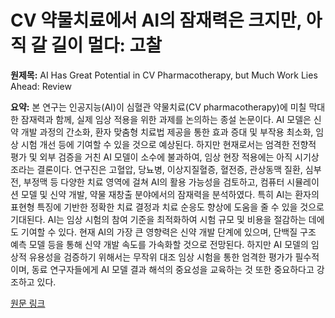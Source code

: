 # CV 약물치료에서 AI의 잠재력은 크지만, 아직 갈 길이 멀다: 고찰

**원제목:** AI Has Great Potential in CV Pharmacotherapy, but Much Work Lies Ahead: Review

**요약:** 본 연구는 인공지능(AI)이 심혈관 약물치료(CV pharmacotherapy)에 미칠 막대한 잠재력과 함께, 실제 임상 적용을 위한 과제를 논의하는 종설 논문이다.  AI 모델은 신약 개발 과정의 간소화, 환자 맞춤형 치료법 제공을 통한 효과 증대 및 부작용 최소화, 임상 시험 개선 등에 기여할 수 있을 것으로 예상된다.  하지만 현재로서는 엄격한 전향적 평가 및 외부 검증을 거친 AI 모델이 소수에 불과하여, 임상 현장 적용에는 아직 시기상조라는 결론이다.  연구진은 고혈압, 당뇨병, 이상지질혈증, 혈전증, 관상동맥 질환, 심부전, 부정맥 등 다양한 치료 영역에 걸쳐 AI의 활용 가능성을 검토하고, 컴퓨터 시뮬레이션 모델 및 신약 개발, 약물 재창출 분야에서의 잠재력을 분석하였다. 특히 AI는 환자의 표현형 특징에 기반한 정확한 치료 결정과 치료 순응도 향상에 도움을 줄 수 있을 것으로 기대된다.  AI는 임상 시험의 참여 기준을 최적화하여 시험 규모 및 비용을 절감하는 데에도 기여할 수 있다.  현재 AI의 가장 큰 영향력은 신약 개발 단계에 있으며, 단백질 구조 예측 모델 등을 통해 신약 개발 속도를 가속화할 것으로 전망된다.  하지만 AI 모델의 임상적 유용성을 검증하기 위해서는 무작위 대조 임상 시험을 통한 엄격한 평가가 필수적이며, 동료 연구자들에게 AI 모델 결과 해석의 중요성을 교육하는 것 또한 중요하다고 강조하고 있다.

[원문 링크](https://www.tctmd.com/news/ai-has-great-potential-cv-pharmacotherapy-much-work-lies-ahead-review)
